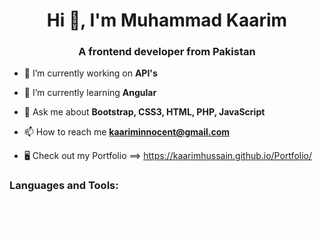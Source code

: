 <h1 align="center">Hi 👋, I'm Muhammad Kaarim</h1>
<h3 align="center">A frontend developer from Pakistan</h3>

- 🔭 I’m currently working on **API's**

- 🌱 I’m currently learning **Angular**

- 💬 Ask me about **Bootstrap, CSS3, HTML, PHP, JavaScript**

- 📫 How to reach me **kaariminnocent@gmail.com**

- 🖥 Check out my Portfolio ==> https://kaarimhussain.github.io/Portfolio/
<h3 align="left">Languages and Tools:</h3>
<div class="langWrap">
  <span style="padding:10px 25px; background-color:transparent; border:1px solid #fff; color:#fff;">HTML, </span>
  <span style="padding:10px 25px; background-color:transparent; border:1px solid #fff; color:#fff;">CSS, </span>
  <span style="padding:10px 25px; background-color:transparent; border:1px solid #fff; color:#fff;">JAVASCRIPT, </span>
  <span style="padding:10px 25px; background-color:transparent; border:1px solid #fff; color:#fff;">BOOSTRAP, </span>
  <span style="padding:10px 25px; background-color:transparent; border:1px solid #fff; color:#fff;">JQUERY, </span>
  <span style="padding:10px 25px; background-color:transparent; border:1px solid #fff; color:#fff;">MYSQL, </span>
  <span style="padding:10px 25px; background-color:transparent; border:1px solid #fff; color:#fff;">PHP, </span>
  <span style="padding:10px 25px; background-color:transparent; border:1px solid #fff; color:#fff;">SQL, </span>
  <span style="padding:10px 25px; background-color:transparent; border:1px solid #fff; color:#fff;">C#, </span>
</div>
